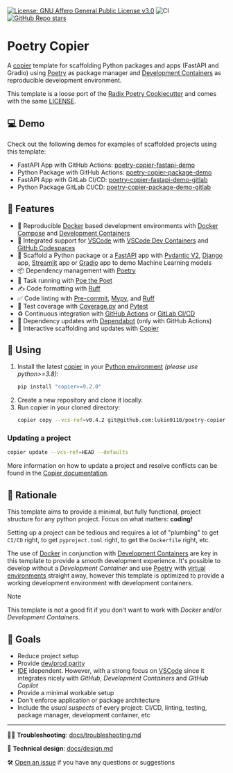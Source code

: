 [![License: GNU Affero General Public License v3.0](https://img.shields.io/static/v1?label=license&message=GNU%20AFFERO&color=blue)](https://github.com/lukin0110/poetry-copier/blob/main/LICENSE) ![CI](https://github.com/lukin0110/poetry-copier/actions/workflows/test.yml/badge.svg?branch=main) [![GitHub Repo stars](https://img.shields.io/github/stars/lukin0110/poetry-copier)
](https://github.com/lukin0110/poetry-copier/stargazers)

# Poetry Copier

A [copier](https://copier.readthedocs.io/en/stable/) template for scaffolding Python packages and apps (FastAPI and Gradio) using [Poetry](https://python-poetry.org/) as package 
manager and [Development Containers](https://containers.dev/) as reproducible development environment.

This template is a loose port of the [Radix Poetry Cookiecutter](https://github.com/radix-ai/poetry-cookiecutter) and comes with the same [LICENSE](LICENSE).

## 💻 Demo

Check out the following demos for examples of scaffolded projects using this template:

- FastAPI App with GitHub Actions: [poetry-copier-fastapi-demo](https://github.com/lukin0110/poetry-copier-fastapi-demo)
- Python Package with GitHub Actions: [poetry-copier-package-demo](https://github.com/lukin0110/poetry-copier-package-demo)
- FastAPI App with GitLab CI/CD: [poetry-copier-fastapi-demo-gitlab](https://gitlab.com/lukin0110/poetry-copier-fastapi-demo-gitlab)
- Python Package GitLab CI/CD: [poetry-copier-package-demo-gitlab](https://gitlab.com/lukin0110/poetry-copier-package-demo-gitlab)

## 🎉 Features

- 🐳 Reproducible [Docker](https://www.docker.com/) based development environments with [Docker Compose](https://docs.docker.com/compose/) and [Development Containers](https://containers.dev/)
- 🤝 Integrated support for [VSCode](https://code.visualstudio.com/) with [VSCode Dev Containers](https://code.visualstudio.com/docs/devcontainers/containers) and [GitHub Codespaces](https://github.com/features/codespaces)
- 🐍 Scaffold a Python package or a [FastAPI](https://fastapi.tiangolo.com/) app with [Pydantic V2](https://docs.pydantic.dev/2.5/), [Django](https://www.djangoproject.com/) app, [Streamlit](https://streamlit.io/) app or [Gradio](https://www.gradio.app/) app to demo Machine Learning models
- 📦 Dependency management with [Poetry](https://python-poetry.org/)
- 🏃 Task running with [Poe the Poet](https://poethepoet.natn.io/index.html)
- ✍️ Code formatting with [Ruff](https://docs.astral.sh/ruff/)
- ✅ Code linting with [Pre-commit](https://pre-commit.com/), [Mypy](), and [Ruff](https://docs.astral.sh/ruff/)
- 🧪 Test coverage with [Coverage.py](https://coverage.readthedocs.io/en/7.3.2/) and [Pytest](https://docs.pytest.org/en/7.4.x/)
- ♻️ Continuous integration with [GitHub Actions](https://docs.github.com/en/actions) or [GitLab CI/CD](https://docs.gitlab.com/ee/ci/)
- 🧰 Dependency updates with [Dependabot](https://docs.github.com/en/code-security/dependabot/dependabot-version-updates) (only with GitHub Actions)
- 🚧 Interactive scaffolding and updates with [Copier](https://copier.readthedocs.io/en/stable/)

## 🚀 Using

1. Install the latest [copier](https://copier.readthedocs.io/en/stable/#installation) in your [Python environment](https://github.com/pyenv/pyenv) _(please use python>=3.8)_:
    ```bash
    pip install "copier>=9.2.0"
    ```
2. Create a new repository and clone it locally.
3. Run copier in your cloned directory:
    ```bash
    copier copy --vcs-ref=v0.4.2 git@github.com:lukin0110/poetry-copier.git .
    ```

### Updating a project

```bash
copier update --vcs-ref=HEAD --defaults
```
More information on how to update a project and resolve conflicts can be found in the [Copier documentation](https://copier.readthedocs.io/en/stable/updating/).   

## 💭 Rationale
This template aims to provide a minimal, but fully functional, project structure for any python project. Focus on what matters: **coding!**  

Setting up a project can be tedious and requires a lot of "plumbing" to get `CI/CD` right, to get `pyproject.toml` right, to get the `Dockerfile` right, etc.

The use of [Docker](https://www.docker.com/) in conjunction with [Development Containers](https://containers.dev/) are key in this template to provide a smooth development experience. It's possible to develop without a *Development Container* and use [Poetry](https://python-poetry.org/) with [virtual environments](https://docs.python.org/3/library/venv.html) straight away, however this template is optimized to provide a working development environment with development containers.

> [!Note]
>
> This template is not a good fit if you don't want to work with *Docker* and/or *Development Containers*.

## 🎯 Goals

- Reduce project setup
- Provide [dev/prod parity](https://12factor.net/dev-prod-parity)
- [IDE](https://en.wikipedia.org/wiki/Integrated_development_environment) idependent. However, with a strong focus on [VSCode](https://code.visualstudio.com/) since it integrates nicely with *GitHub*, *Development Containers* and *GitHub Copilot*
- Provide a minimal workable setup
- Don't enforce application or package architecture
- Include the *usual suspects* of every project: CI/CD, linting, testing, package manager, development container, etc

---

👷🏼 **Troubleshooting**: [docs/troubleshooting.md](https://github.com/lukin0110/poetry-copier/blob/main/docs/troubleshooting.md)

🎨 **Technical design**: [docs/design.md](https://github.com/lukin0110/poetry-copier/blob/main/docs/design.md)

🛠️ [Open an issue](https://github.com/lukin0110/poetry-copier/issues/new) if you have any questions or suggestions

